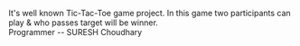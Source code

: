 It's well known Tic-Tac-Toe game project. In this game two participants can play & who passes target will be winner.
<Br>
Programmer -- SURESH Choudhary
